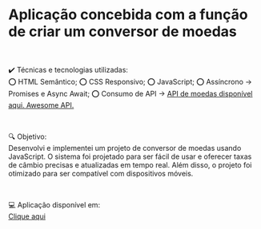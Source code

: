 # Aplicação concebida com a função de criar um conversor de moedas

<br>
<p> ✔️ Técnicas e tecnologias utilizadas: <br> 
  ⭕ HTML Semântico;
  ⭕ CSS Responsivo;
  ⭕ JavaScript;
  ⭕ Assíncrono -> Promises e Async Await;
  ⭕ Consumo de API -> <a href="https://docs.awesomeapi.com.br/api-de-moedas" target="_blank">API de moedas disponível aqui. Awesome API.</a>

</p>
<br>
<p> 🔍 Objetivo:  <br>
  Desenvolvi e implementei um projeto de conversor de moedas usando JavaScript. O sistema foi projetado para ser fácil de usar e oferecer taxas de câmbio precisas e atualizadas em tempo real. Além disso, o projeto foi otimizado para ser compatível com dispositivos móveis.
</p>
<br>
<p> 💻 Aplicação disponível em: <br>
  <a href="https://viniciusgithu.github.io/Convert-Money" target="_blank">Clique aqui</a>
